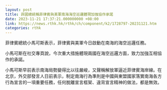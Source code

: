 ```yaml
---
layout: post
title: 菲國總統稱菲律賓與美軍南海海空巡邏體現加強協作承諾
date: 2023-11-21 17:37:21.000000000 +08:00
link: https://news.rthk.hk/rthk/ch/component/k2/1728797-20231121.htm
categories: rthk
---
```


菲律賓總統小馬可斯表示，菲律賓與美軍今日啟動在南海的海空巡邏任務。

小馬可斯在社交專頁說，今次重大措施體現兩國在海空巡邏方面，致力加強互相協作的承諾。

小馬可斯早前表示南海局勢變得比以往嚴峻，又聲稱解放軍逼近菲律賓海岸線。在北京，外交部發言人日前表示，制定南海行為準則是中國與東盟國家落實南海各方行為宣言的一項重要任務，任何脫離宣言框架、違背宣言精神的做法，都是無效。
